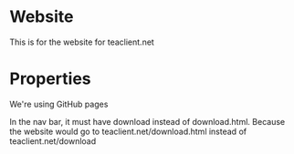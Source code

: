 # Website
This is for the website for teaclient.net



# Properties

We're using GitHub pages 

In the nav bar, it must have download instead of download.html.
Because the website would go to teaclient.net/download.html instead of teaclient.net/download
